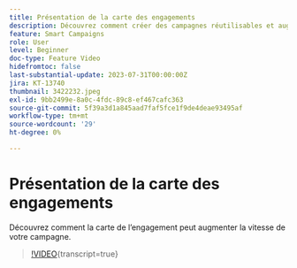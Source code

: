 ```yaml
---
title: Présentation de la carte des engagements
description: Découvrez comment créer des campagnes réutilisables et augmenter la vitesse à l’aide de la carte de l’engagement
feature: Smart Campaigns
role: User
level: Beginner
doc-type: Feature Video
hidefromtoc: false
last-substantial-update: 2023-07-31T00:00:00Z
jira: KT-13740
thumbnail: 3422232.jpeg
exl-id: 9bb2499e-8a0c-4fdc-89c8-ef467cafc363
source-git-commit: 5f39a3d1a845aad7faf5fce1f9de4deae93495af
workflow-type: tm+mt
source-wordcount: '29'
ht-degree: 0%

---
```


# Présentation de la carte des engagements

Découvrez comment la carte de l’engagement peut augmenter la vitesse de votre campagne.

>[!VIDEO](https://video.tv.adobe.com/v/3422232/?learn=on){transcript=true}
